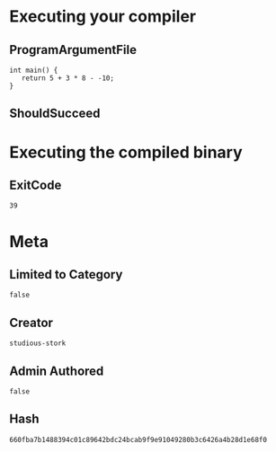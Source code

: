 # Executing your compiler

## ProgramArgumentFile

```
int main() {
   return 5 + 3 * 8 - -10;  
}
```

## ShouldSucceed

# Executing the compiled binary

## ExitCode

```
39
```

# Meta

## Limited to Category

```
false
```

## Creator

```
studious-stork
```

## Admin Authored

```
false
```

## Hash

```
660fba7b1488394c01c89642bdc24bcab9f9e91049280b3c6426a4b28d1e68f0
```
